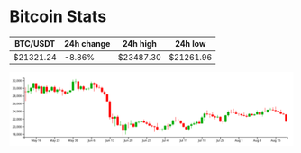 # Bitcoin Stats

BTC/USDT|24h change|24h high|24h low|
|---|---|---|---|
|$21321.24|-8.86%|$23487.30|$21261.96|

<img src="./chart.svg">
